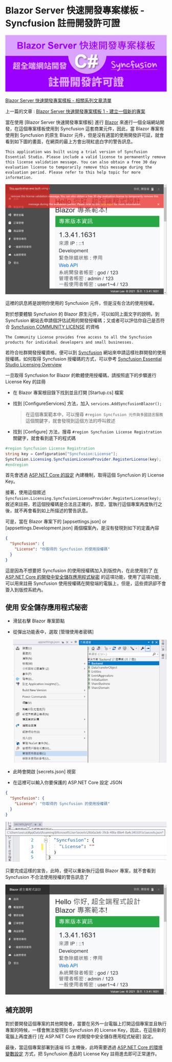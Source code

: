 # Blazor Server 快速開發專案樣板 - Syncfusion 註冊開發許可證

![Blazor Server](../Images/x064.png)

[Blazor Server 快速開發專案樣板 - 相關系列文章清單](https://csharpkh.blogspot.com/2021/06/Blazor-Backend-project-template-syncfusion-NET5.html)

上一篇的文章 : [Blazor Server 快速開發專案樣板 1 - 建立一個新的專案](https://csharpkh.blogspot.com/2021/06/Blazor-Backend-project-template-syncfusion-NET5-Part1-Create-New.html)

當在使用 [Blazor Server 快速開發專案樣板] 進行 [Blazor](https://docs.microsoft.com/zh-tw/aspnet/core/blazor/?view=aspnetcore-5.0&WT.mc_id=DT-MVP-5002220) 來進行一個全端網站開發，在這個專案樣板使用到 Syncfusion 這套商業元件，因此，當 Blazor 專案有使用到 Syncfusion 的原生 Blazor 元件，但是沒有適當的使用開發許可証，就會看到如下圖的畫面，在網頁的最上方會出現紅底白字的警告訊息。

```
This application was built using a trial version of Syncfusion Essential Studio. Please include a valid license to permanently remove this license validation message. You can also obtain a free 30 day evaluation license to temporarily remove this message during the evaluation period. Please refer to this help topic for more information.
```

![](../Images/x065.png)

這裡的訊息將是說明你使用的 Syncfusion 元件，但是沒有合法的使用授權。

對於想要體驗 Syncfusion 的 Blazor 原生元件，可以如同上面文字的說明，到 Syncfusion 網站去申請個評估試用的開發授權碼；又或者可以評估你自己是否符合 [Syncfusion COMMUNITY LICENSE](https://www.syncfusion.com/products/communitylicense) 的資格

```
The Community License provides free access to all the Syncfusion products for individual developers and small businesses.
```

若符合社群開發授權資格，便可以到 [Syncfusion](https://www.syncfusion.com/) 網站來申請這樣社群開發的使用授權碼，如何取得 Syncfusion 授權碼的方式，可以參考 [Syncfusion Essential Studio Licensing Overview](https://help.syncfusion.com/common/essential-studio/licensing/license-key)

一旦取得 Syncfusion for Blazor 的軟體使用授權碼，請按照底下的步驟進行 License Key 的註冊

* 在 Blazor 專案根目錄下找到並且打開 [Startup.cs] 檔案
* 找到 [ConfigureServices] 方法，加入 `services.AddSyncfusionBlazor();`

  > 在這個專案範本中，可以搜尋 `#region Syncfusion 元件與多國語言服務` 這個關鍵字，就會發現到這個方法的呼叫敘述

* 找到 [Configure] 方法，搜尋 `#region Syncfusion License Registration` 關鍵字，就會看到底下的程式碼

```csharp
#region Syncfusion License Registration
string key = Configuration["Syncfusion:License"];
Syncfusion.Licensing.SyncfusionLicenseProvider.RegisterLicense(key);
#endregion
```

首先會透過 [ASP.NET Core 的設定](https://docs.microsoft.com/zh-tw/aspnet/core/fundamentals/configuration/?view=aspnetcore-5.0&WT.mc_id=DT-MVP-5002220) 內建機制，取得這個 Syncfusion 的 License Key。

接著，使用這個敘述 `Syncfusion.Licensing.SyncfusionLicenseProvider.RegisterLicense(key);` 敘述來註冊，若這個授權碼是合法且正確的，那麼，當執行這個專案再度執行之後，就不再會看到如上所描述的警告訊息。

可是，當在 Blazor 專案下的 [appsettings.json] or [appsettings.Development.json] 兩個檔案內，是沒有發現到如下的定義內容

```json
{
  "Syncfusion": {
    "License": "你取得的 Syncfusion 的使用授權碼"
  }
}
```

這是因為不想要把 Syncfusion 的使用授權碼加入到版控內，在此使用到了 [在 ASP.NET Core 的開發中安全儲存應用程式秘密](https://docs.microsoft.com/zh-tw/aspnet/core/security/app-secrets?view=aspnetcore-5.0&tabs=windows&WT.mc_id=DT-MVP-5002220) 的這項功能，使用了這項功能，可以用來註冊 Syncfusion 使用授權碼在開發端的電腦上，但是，這些資訊卻不會簽入到版控系統內。

## 使用 安全儲存應用程式秘密

* 滑鼠右擊 Blazor 專案節點
* 從彈出功能表中，選取 [管理使用者密碼]

  ![](../Images/x066.png)

* 此時會開啟 [secrets.json] 視窗
* 在這裡可以輸入你要保護的 ASP.NET Core 設定 JSON 

```JSON
{
  "Syncfusion": {
    "License": "你取得的 Syncfusion 的使用授權碼"
  }
}
```

  ![](../Images/x067.png)

只要完成這樣的宣告，此時，便可以重新執行這個 Blazor 專案，就不會看到 Syncfusion 不合法使用授權的警告訊息了

  ![](../Images/x068.png)

## 補充說明

對於要開發這個專案的其他開發者，當要在另外一台電腦上打開這個專案並且執行專案的時候，一樣會無法發現到 Syncfusion 的 License Key，因此，在這些新的電腦上再度進行  [在 ASP.NET Core 的開發中安全儲存應用程式秘密] 設定。

最後，當這個專案部署到遠端 IIS 主機後，此時需要透過 [ASP.NET Core 的環境變數設定](https://docs.microsoft.com/zh-tw/aspnet/core/fundamentals/configuration/?view=aspnetcore-5.0#environment-variables&WT.mc_id=DT-MVP-5002220) 方式，把 Syncfusion 產品的 License Key 註冊進去即可正常運作。




